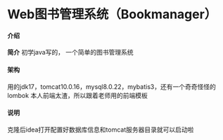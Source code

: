 # Web图书管理系统（Bookmanager）

#### 介绍
**简介**
初学java写的，
一个简单的图书管理系统

#### 架构
用的jdk17，tomcat10.0.16，mysql8.0.22，mybatis3，还有一个奇奇怪怪的lombok
本人前端太渣，所以跟着老师用的前端模板

#### 说明
克隆后idea打开配置好数据库信息和tomcat服务器目录就可以启动啦

